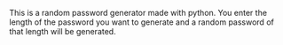 This is a random password generator made with python.
You enter the length of the password you want to generate and a random password of that length will be generated.
